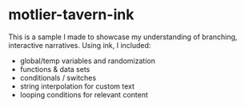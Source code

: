 # motlier-tavern-ink

This is a sample I made to showcase my understanding of branching, interactive narratives. Using ink, I included:

- global/temp variables and randomization
- functions & data sets
- conditionals / switches
- string interpolation for custom text
- looping conditions for relevant content
